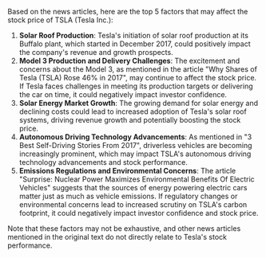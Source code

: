 Based on the news articles, here are the top 5 factors that may affect the stock price of TSLA (Tesla Inc.):

1. **Solar Roof Production**: Tesla's initiation of solar roof production at its Buffalo plant, which started in December 2017, could positively impact the company's revenue and growth prospects.
2. **Model 3 Production and Delivery Challenges**: The excitement and concerns about the Model 3, as mentioned in the article "Why Shares of Tesla (TSLA) Rose 46% in 2017", may continue to affect the stock price. If Tesla faces challenges in meeting its production targets or delivering the car on time, it could negatively impact investor confidence.
3. **Solar Energy Market Growth**: The growing demand for solar energy and declining costs could lead to increased adoption of Tesla's solar roof systems, driving revenue growth and potentially boosting the stock price.
4. **Autonomous Driving Technology Advancements**: As mentioned in "3 Best Self-Driving Stories From 2017", driverless vehicles are becoming increasingly prominent, which may impact TSLA's autonomous driving technology advancements and stock performance.
5. **Emissions Regulations and Environmental Concerns**: The article "Surprise: Nuclear Power Maximizes Environmental Benefits Of Electric Vehicles" suggests that the sources of energy powering electric cars matter just as much as vehicle emissions. If regulatory changes or environmental concerns lead to increased scrutiny on TSLA's carbon footprint, it could negatively impact investor confidence and stock price.

Note that these factors may not be exhaustive, and other news articles mentioned in the original text do not directly relate to Tesla's stock performance.